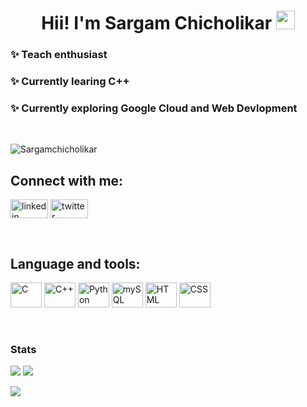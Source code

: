 <h1 align="center" >  Hii! I'm Sargam Chicholikar <img src="https://images.emojiterra.com/google/noto-emoji/unicode-15/animated/1f44b.gif" width="30px">  </h1>

### ✨ Teach enthusiast
### ✨ Currently learing C++
### ✨ Currently exploring Google Cloud and Web Devlopment
<br>
<p align="left"> <img src="https://komarev.com/ghpvc/?username=Sargamchicholikar&label=Profile%20views&color=0e75b6&style=flat" alt="Sargamchicholikar" /> </p>
<h2 align="left"> Connect with me: </h2>
<p aling="left">
<a href="https://www.linkedin.com/in/sargam-chicholikar-aa61a824b" target="blank"><img align="center" src="https://img.shields.io/badge/LinkedIn-0077B5?style=for-the-badge&logo=linkedin&logoColor=white" alt="linkedin" height="30" width="60" /></a>
<a href="https://twitter.com/Sargam22?t=H5K4Vg5TUM8-Nl1UnkTa3A&s=08" target="blank"><img align="center" src="https://img.shields.io/badge/Twitter-1DA1F2?style=for-the-badge&logo=twitter&logoColor=white" alt="twitter" height="30" width="60" /></a> 
</p> <br>

<h2 align="left">Language and tools: </h2>
<p align="left">
    <a href="https://www.geeksforgeeks.org/c-language-introduction/" target="blank"><img src="https://img.shields.io/badge/c-%2300599C.svg?style=for-the-badge&logo=c&logoColor=white" alt="C" height="40" width="50"/></a>
    <a href="https://www.w3schools.com/cpp/cpp_intro.asp" target="blank"><img src="https://img.shields.io/badge/c++-%2300599C.svg?style=for-the-badge&logo=c%2B%2B&logoColor=white" alt="C++" height="40" width="50" /></a>
    <a href="https://www.w3schools.com/python/" target="blank"><img src="https://img.shields.io/badge/python-3670A0?style=for-the-badge&logo=python&logoColor=ffdd54" alt="Python" height="40" width="50" /></a>
    <a href="https://www.w3schools.com/MySQL/default.asp" target="blank"><img src="https://img.shields.io/badge/mysql-%2300f.svg?style=for-the-badge&logo=mysql&logoColor=white" alt="mySQL" height="40" width="50" /></a>
    <a href="https://www.w3schools.com/html/" target="blank"><img src="https://img.shields.io/badge/html5-%23E34F26.svg?style=for-the-badge&logo=html5&logoColor=white" alt="HTML" height="40" width="50" /></a>
    <a href="https://www.w3schools.com/css/" target="blank"><img src="https://img.shields.io/badge/css3-%231572B6.svg?style=for-the-badge&logo=css3&logoColor=white" alt="CSS" height="40" width="50" /></a>    
</p><br>

###  Stats
<p >
  <img align="" src="http://github-profile-summary-cards.vercel.app/api/cards/stats?username=Sargamchicholikar&theme=radical" />
   <img align="" src="https://github-readme-streak-stats.herokuapp.com?user=Sargamchicholikar&theme=tokyonight" />
</p>

<p>
  <img align ="" src = "https://github-readme-stats.vercel.app/api/top-langs/?username=Sargamchicholikar&layout=compact&theme=radical"/>
</p>

<!--
**Sargamchicholikar/Sargamchicholikar** is a ✨ _special_ ✨ repository because its `README.md` (this file) appears on your GitHub profile.

Here are some ideas to get you started:

- 🔭 I’m currently working on ...
- 🌱 I’m currently learning ...
- 👯 I’m looking to collaborate on ...
- 🤔 I’m looking for help with ...
- 💬 Ask me about ...
- 📫 How to reach me: ...
- 😄 Pronouns: ...
- ⚡ Fun fact: ...
-->
